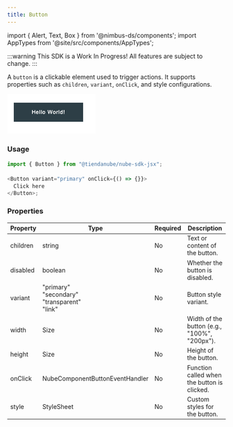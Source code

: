 ```yaml
---
title: Button
---
```


import { Alert, Text, Box } from '@nimbus-ds/components';
import AppTypes from '@site/src/components/AppTypes';

:::warning
This SDK is a Work In Progress! All features are subject to change.
:::

A `button` is a clickable element used to trigger actions.
It supports properties such as `children`, `variant`, `onClick`, and style configurations.

![Button](../../../../static/img/pt/nube-sdk-ui-button-1.png "Button")

### Usage

```typescript title="Example"
import { Button } from "@tiendanube/nube-sdk-jsx";

<Button variant="primary" onClick={() => {}}>
  Click here
</Button>;
```

### Properties

| Property | Type                                                   | Required | Description                                  |
| -------- | ------------------------------------------------------ | -------- | -------------------------------------------- |
| children | string                                                 | No       | Text or content of the button.               |
| disabled | boolean                                                | No       | Whether the button is disabled.              |
| variant  | "primary"<br/>"secondary"<br/>"transparent"<br/>"link" | No       | Button style variant.                        |
| width    | Size                                                   | No       | Width of the button (e.g., "100%", "200px"). |
| height   | Size                                                   | No       | Height of the button.                        |
| onClick  | NubeComponentButtonEventHandler                        | No       | Function called when the button is clicked.  |
| style    | StyleSheet                                             | No       | Custom styles for the button.                |

